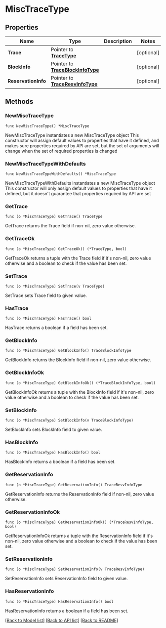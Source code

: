 # MiscTraceType

## Properties

Name | Type | Description | Notes
------------ | ------------- | ------------- | -------------
**Trace** | Pointer to [**TraceType**](TraceType.md) |  | [optional] 
**BlockInfo** | Pointer to [**TraceBlockInfoType**](TraceBlockInfoType.md) |  | [optional] 
**ReservationInfo** | Pointer to [**TraceResvInfoType**](TraceResvInfoType.md) |  | [optional] 

## Methods

### NewMiscTraceType

`func NewMiscTraceType() *MiscTraceType`

NewMiscTraceType instantiates a new MiscTraceType object
This constructor will assign default values to properties that have it defined,
and makes sure properties required by API are set, but the set of arguments
will change when the set of required properties is changed

### NewMiscTraceTypeWithDefaults

`func NewMiscTraceTypeWithDefaults() *MiscTraceType`

NewMiscTraceTypeWithDefaults instantiates a new MiscTraceType object
This constructor will only assign default values to properties that have it defined,
but it doesn't guarantee that properties required by API are set

### GetTrace

`func (o *MiscTraceType) GetTrace() TraceType`

GetTrace returns the Trace field if non-nil, zero value otherwise.

### GetTraceOk

`func (o *MiscTraceType) GetTraceOk() (*TraceType, bool)`

GetTraceOk returns a tuple with the Trace field if it's non-nil, zero value otherwise
and a boolean to check if the value has been set.

### SetTrace

`func (o *MiscTraceType) SetTrace(v TraceType)`

SetTrace sets Trace field to given value.

### HasTrace

`func (o *MiscTraceType) HasTrace() bool`

HasTrace returns a boolean if a field has been set.

### GetBlockInfo

`func (o *MiscTraceType) GetBlockInfo() TraceBlockInfoType`

GetBlockInfo returns the BlockInfo field if non-nil, zero value otherwise.

### GetBlockInfoOk

`func (o *MiscTraceType) GetBlockInfoOk() (*TraceBlockInfoType, bool)`

GetBlockInfoOk returns a tuple with the BlockInfo field if it's non-nil, zero value otherwise
and a boolean to check if the value has been set.

### SetBlockInfo

`func (o *MiscTraceType) SetBlockInfo(v TraceBlockInfoType)`

SetBlockInfo sets BlockInfo field to given value.

### HasBlockInfo

`func (o *MiscTraceType) HasBlockInfo() bool`

HasBlockInfo returns a boolean if a field has been set.

### GetReservationInfo

`func (o *MiscTraceType) GetReservationInfo() TraceResvInfoType`

GetReservationInfo returns the ReservationInfo field if non-nil, zero value otherwise.

### GetReservationInfoOk

`func (o *MiscTraceType) GetReservationInfoOk() (*TraceResvInfoType, bool)`

GetReservationInfoOk returns a tuple with the ReservationInfo field if it's non-nil, zero value otherwise
and a boolean to check if the value has been set.

### SetReservationInfo

`func (o *MiscTraceType) SetReservationInfo(v TraceResvInfoType)`

SetReservationInfo sets ReservationInfo field to given value.

### HasReservationInfo

`func (o *MiscTraceType) HasReservationInfo() bool`

HasReservationInfo returns a boolean if a field has been set.


[[Back to Model list]](../README.md#documentation-for-models) [[Back to API list]](../README.md#documentation-for-api-endpoints) [[Back to README]](../README.md)


